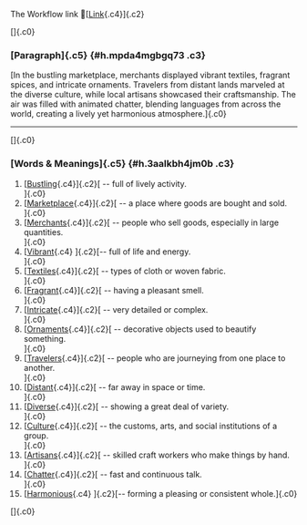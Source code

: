 The Workflow link
👏[[Link](https://www.google.com/url?q=http://www.google.com&sa=D&source=editors&ust=1760035436969867&usg=AOvVaw3zZ8pRyZdppwMUUt84av8c){.c4}]{.c2}

[]{.c0}

### [Paragraph]{.c5} {#h.mpda4mgbgq73 .c3}

[In the bustling marketplace, merchants displayed vibrant textiles,
fragrant spices, and intricate ornaments. Travelers from distant lands
marveled at the diverse culture, while local artisans showcased their
craftsmanship. The air was filled with animated chatter, blending
languages from across the world, creating a lively yet harmonious
atmosphere.]{.c0}

------------------------------------------------------------------------

[]{.c0}

### [Words & Meanings]{.c5} {#h.3aalkbh4jm0b .c3}

1.  [[Bustling](https://www.google.com/url?q=http://www.google.com&sa=D&source=editors&ust=1760035436971409&usg=AOvVaw3p8ftl4w9zhvddWZFLscVK){.c4}]{.c2}[ --
    full of lively activity.\
    ]{.c0}
2.  [[Marketplace](https://www.google.com/url?q=http://www.google.com&sa=D&source=editors&ust=1760035436971830&usg=AOvVaw3OctB3keBVB0-2TTj6WwRN){.c4}]{.c2}[ --
    a place where goods are bought and sold.\
    ]{.c0}
3.  [[Merchants](https://www.google.com/url?q=http://www.google.com&sa=D&source=editors&ust=1760035436972215&usg=AOvVaw0cINaVSIasWOPTdChVH6Ju){.c4}]{.c2}[ --
    people who sell goods, especially in large quantities.\
    ]{.c0}
4.  [[Vibrant](https://www.google.com/url?q=http://www.google.com&sa=D&source=editors&ust=1760035436972491&usg=AOvVaw1NVvHC03WexIkUo-eQaTaY){.c4}
    ]{.c2}[-- full of life and energy.\
    ]{.c0}
5.  [[Textiles](https://www.google.com/url?q=http://www.google.com&sa=D&source=editors&ust=1760035436972796&usg=AOvVaw2O6lHDrG6W5hCP7ocLCItp){.c4}]{.c2}[ --
    types of cloth or woven fabric.\
    ]{.c0}
6.  [[Fragrant](https://www.google.com/url?q=http://www.google.com&sa=D&source=editors&ust=1760035436973128&usg=AOvVaw1BAz8pPH8GpWzwj06kQY1m){.c4}]{.c2}[ --
    having a pleasant smell.\
    ]{.c0}
7.  [[Intricate](https://www.google.com/url?q=http://www.google.com&sa=D&source=editors&ust=1760035436973433&usg=AOvVaw2xDirvypIn8SK4DmWPv-ZI){.c4}]{.c2}[ --
    very detailed or complex.\
    ]{.c0}
8.  [[Ornaments](https://www.google.com/url?q=http://www.google.com&sa=D&source=editors&ust=1760035436973743&usg=AOvVaw1ETfREc_1Mu4hzC4SfN4pn){.c4}]{.c2}[ --
    decorative objects used to beautify something.\
    ]{.c0}
9.  [[Travelers](https://www.google.com/url?q=http://www.google.com&sa=D&source=editors&ust=1760035436974101&usg=AOvVaw2lsZHjXybiL20boMoWQr09){.c4}]{.c2}[ --
    people who are journeying from one place to another.\
    ]{.c0}
10. [[Distant](https://www.google.com/url?q=http://www.google.com&sa=D&source=editors&ust=1760035436974466&usg=AOvVaw25DdLMaTouftSHLwdGWOAC){.c4}]{.c2}[ --
    far away in space or time.\
    ]{.c0}
11. [[Diverse](https://www.google.com/url?q=http://www.google.com&sa=D&source=editors&ust=1760035436974758&usg=AOvVaw1usodNV6f4J61ICDSlFVZZ){.c4}]{.c2}[ --
    showing a great deal of variety.\
    ]{.c0}
12. [[Culture](https://www.google.com/url?q=http://www.google.com&sa=D&source=editors&ust=1760035436975086&usg=AOvVaw2s_EEdewkH6l9e5jnl0Vb1){.c4}]{.c2}[ --
    the customs, arts, and social institutions of a group.\
    ]{.c0}
13. [[Artisans](https://www.google.com/url?q=http://www.google.com&sa=D&source=editors&ust=1760035436975283&usg=AOvVaw2-uE3pEUG0u6OyNzaov76M){.c4}]{.c2}[ --
    skilled craft workers who make things by hand.\
    ]{.c0}
14. [[Chatter](https://www.google.com/url?q=http://www.google.com&sa=D&source=editors&ust=1760035436975461&usg=AOvVaw2PXo8zVsL1Dv0lf5rmIMNJ){.c4}]{.c2}[ --
    fast and continuous talk.\
    ]{.c0}
15. [[Harmonious](https://www.google.com/url?q=http://www.google.com&sa=D&source=editors&ust=1760035436975724&usg=AOvVaw1bUnPxokT7wSZmwZ2PGEnh){.c4}
    ]{.c2}[-- forming a pleasing or consistent whole.]{.c0}

[]{.c0}
